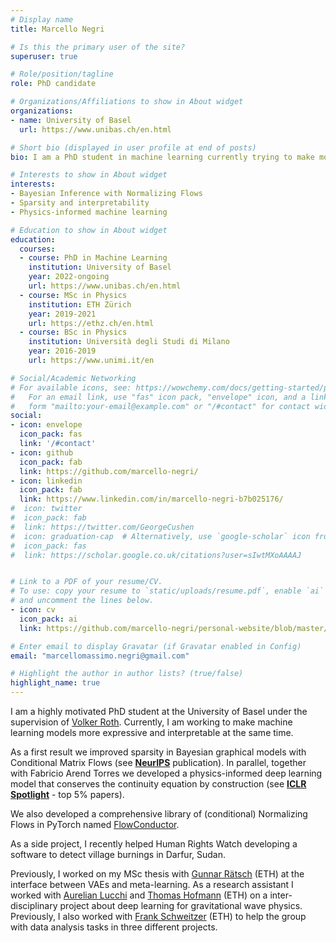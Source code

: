 ```yaml
---
# Display name
title: Marcello Negri

# Is this the primary user of the site?
superuser: true

# Role/position/tagline
role: PhD candidate

# Organizations/Affiliations to show in About widget
organizations:
- name: University of Basel
  url: https://www.unibas.ch/en.html

# Short bio (displayed in user profile at end of posts)
bio: I am a PhD student in machine learning currently trying to make models more flexible and interpretable.

# Interests to show in About widget
interests:
- Bayesian Inference with Normalizing Flows
- Sparsity and interpretability
- Physics-informed machine learning

# Education to show in About widget
education:
  courses:
  - course: PhD in Machine Learning
    institution: University of Basel
    year: 2022-ongoing
    url: https://www.unibas.ch/en.html
  - course: MSc in Physics
    institution: ETH Zürich
    year: 2019-2021
    url: https://ethz.ch/en.html
  - course: BSc in Physics
    institution: Università degli Studi di Milano
    year: 2016-2019
    url: https://www.unimi.it/en

# Social/Academic Networking
# For available icons, see: https://wowchemy.com/docs/getting-started/page-builder/#icons
#   For an email link, use "fas" icon pack, "envelope" icon, and a link in the
#   form "mailto:your-email@example.com" or "/#contact" for contact widget.
social:
- icon: envelope
  icon_pack: fas
  link: '/#contact'
- icon: github
  icon_pack: fab
  link: https://github.com/marcello-negri/
- icon: linkedin
  icon_pack: fab
  link: https://www.linkedin.com/in/marcello-negri-b7b025176/
#  icon: twitter
#  icon_pack: fab
#  link: https://twitter.com/GeorgeCushen
#  icon: graduation-cap  # Alternatively, use `google-scholar` icon from `ai` icon pack
#  icon_pack: fas
#  link: https://scholar.google.co.uk/citations?user=sIwtMXoAAAAJ


# Link to a PDF of your resume/CV.
# To use: copy your resume to `static/uploads/resume.pdf`, enable `ai` icons in `params.toml`, 
# and uncomment the lines below.
- icon: cv
  icon_pack: ai
  link: https://github.com/marcello-negri/personal-website/blob/master/static/uploads/resume.pdf

# Enter email to display Gravatar (if Gravatar enabled in Config)
email: "marcellomassimo.negri@gmail.com"

# Highlight the author in author lists? (true/false)
highlight_name: true
---
```


I am a highly motivated PhD student at the University of Basel under the supervision of [Volker Roth](https://scholar.google.com/citations?user=v1qj03cAAAAJ&hl=en). 
Currently, I am working to make machine learning models more expressive and interpretable at the same time. 

As a first result we improved sparsity in Bayesian graphical models with Conditional Matrix Flows (see [**NeurIPS**](https://neurips.cc/virtual/2023/poster/72206) publication). 
In parallel, together with Fabricio Arend Torres we developed a physics-informed deep learning model that conserves the continuity equation by construction (see **[ICLR Spotlight](https://arxiv.org/abs/2305.16846)** - top 5% papers). 

We also developed a comprehensive library of (conditional) Normalizing Flows in PyTorch named [FlowConductor](https://github.com/FabricioArendTorres/FlowConductor). 

As a side project, I recently helped Human Rights Watch developing a software to detect village burnings in Darfur, Sudan.

Previously, I worked on my MSc thesis with [Gunnar Rätsch](https://scholar.google.com/citations?user=tQuQ1FwAAAAJ&hl=en) (ETH) at the interface between VAEs and meta-learning. 
As a research assistant I worked with [Aurelian Lucchi](https://scholar.google.com/citations?user=V1ONSgIAAAAJ&hl=en) and [Thomas Hofmann](https://scholar.google.com/citations?user=T3hAyLkAAAAJ&hl=en) (ETH) on a inter-disciplinary project about deep learning for gravitational wave physics. 
Previously, I also worked with [Frank Schweitzer](https://scholar.google.com/citations?user=U5PTwZsAAAAJ&hl=en) (ETH) to help the group with data analysis tasks in three different projects.
